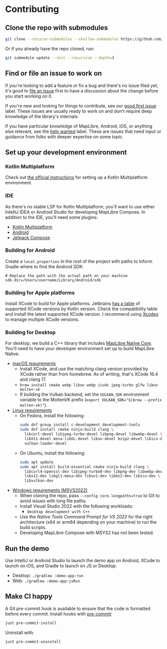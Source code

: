 # Contributing

## Clone the repo with submodules

```bash
git clone --recurse-submodules --shallow-submodules https://github.com/maplibre/maplibre-compose.git
```

Or if you already have the repo cloned, run:

```bash
git submodule update --init --recursive --depth=1
```

## Find or file an issue to work on

If you're looking to add a feature or fix a bug and there's no issue filed yet,
it's good to
[file an issue](https://github.com/maplibre/maplibre-compose/issues/new/choose)
first to have a discussion about the change before you start working on it.

If you're new and looking for things to contribute, see our
[good first issue](https://github.com/maplibre/maplibre-compose/issues?q=is%3Aissue%20state%3Aopen%20label%3A%22good%20first%20issue%22)
label. These issues are usually ready to work on and don't require deep
knowledge of the library's internals.

If you have particular knowledge of MapLibre, Android, iOS, or anything else
relevant, see the
[help wanted](https://github.com/maplibre/maplibre-compose/issues?q=is%3Aissue%20state%3Aopen%20label%3A%22help%20wanted%22)
label. These are issues that need input or guidance from folks with deeper
expertise on some topic.

## Set up your development environment

### Kotlin Multiplatform

Check out
[the official instructions](https://www.jetbrains.com/help/kotlin-multiplatform-dev/multiplatform-setup.html)
for setting up a Kotlin Multiplatform environment.

### IDE

As there's no stable LSP for Kotlin Multiplatform, you'll want to use either
IntelliJ IDEA or Android Studio for developing MapLibre Compose. In addition to
the IDE, you'll need some plugins:

- [Kotlin Multiplatform](https://plugins.jetbrains.com/plugin/14936-kotlin-multiplatform)
- [Android](https://plugins.jetbrains.com/plugin/22989-android)
- [Jetpack Compose](https://plugins.jetbrains.com/plugin/18409-jetpack-compose)

### Building for Android

Create a `local.properties` in the root of the project with paths to inform
Gradle where to find the Android SDK:

```properties
# Replace the path with the actual path on your machine
sdk.dir=/Users/username/Library/Android/sdk
```

### Building for Apple platforms

Install XCode to build for Apple platforms. Jetbrains
[has a table](https://www.jetbrains.com/help/kotlin-multiplatform-dev/multiplatform-compatibility-guide.html#version-compatibility)
of supported XCode versions by Kotlin version. Check the compatibility table and
install the latest supported XCode version. I recommend using
[Xcodes](https://www.xcodes.app/) to manage multiple XCode versions.

### Building for Desktop

For desktop, we build a C++ library that includes
[MapLibre Native Core](https://maplibre.org/maplibre-native/docs/book/introduction.html).
You'll need to have your developer environment set up to build MapLibre Native.

- [macOS requirements](https://maplibre.org/maplibre-native/docs/book/platforms/macos/index.html)
  - Install XCode, and use the matching clang version provided by XCode rather
    than from homebrew. As of writing, that's XCode 16.4 and clang 17.
  - `brew install cmake webp libuv webp icu4c jpeg-turbo glfw libuv molten-vk`
  - If building the Vulkan backend, set the `VULKAN_SDK` environment variable to
    the MoltenVK prefix (`export VULKAN_SDK="$(brew --prefix molten-vk)"`).
- [Linux requirements](https://maplibre.org/maplibre-native/docs/book/platforms/linux/index.html#requirements)
  - On Fedora, install the following:
    ```bash
    sudo dnf group install c-development development-tools
    sudo dnf install cmake ninja-build clang \
      libcurl-devel libjpeg-turbo-devel libpng-devel libwebp-devel \
      libX11-devel mesa-libGL-devel libuv-devel bzip2-devel libicu-devel \
      vulkan-loader-devel
    ```
  - On Ubuntu, install the following:
    ```bash
    sudo apt update
    sudo apt install build-essential cmake ninja-build clang \
      libcurl4-openssl-dev libjpeg-turbo8-dev libpng-dev libwebp-dev \
      libx11-dev libgl1-mesa-dev libuv1-dev libbz2-dev libicu-dev \
      libvulkan-dev
    ```
- [Windows requirements (MSVS2022)](https://maplibre.org/maplibre-native/docs/book/platforms/windows/build-msvc.html#prerequisites)
  - When cloning the repo, pass `--config core.longpaths=true` to Git to avoid
    issues with long file paths.
  - Install Visual Studio 2022 with the following workloads:
    - `Desktop development with C++`
  - Use the _Native Tools Command Prompt for VS 2022_ for the right architecture
    (x64 or arm64 depending on your machine) to run the build scripts.
  - Developing MapLibre Compose with MSYS2 has not been tested.

## Run the demo

Use IntelliJ or Android Studio to launch the demo app on Android, XCode to
launch on iOS, and Gradle to launch on JS or Desktop:

- Desktop: `./gradlew :demo-app:run`
- Web: `./gradlew :demo-app:jsRun`

## Make CI happy

A Git pre-commit hook is available to ensure that the code is formatted before
every commit. Install hooks with [pre-commit](https://pre-commit.com/):

```bash
just pre-commit-install
```

Uninstall with:

```bash
just pre-commit-uninstall
```
